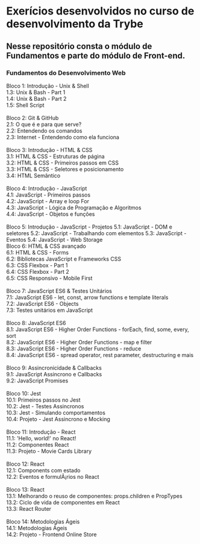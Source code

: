 # Exerícios desenvolvidos no curso de desenvolvimento da Trybe <br />
## Nesse repositório consta o módulo de Fundamentos e parte do módulo de Front-end.

### Fundamentos do Desenvolvimento Web <br />
Bloco 1: Introdução - Unix & Shell <br />
 1.3: Unix & Bash - Part 1 <br />
 1.4: Unix & Bash - Part 2 <br />
 1.5: Shell Script <br />
<br />
Bloco 2: Git & GitHub <br />
 2.1: O que é e para que serve? <br />
 2.2: Entendendo os comandos <br />
 2.3: Internet - Entendendo como ela funciona <br />
<br />
Bloco 3: Introdução - HTML & CSS <br />
 3.1: HTML & CSS - Estruturas de página <br /> 
 3.2: HTML & CSS - Primeiros passos em CSS <br />
 3.3: HTML & CSS - Seletores e posicionamento <br />
 3.4: HTML Semântico <br />
 <br />
Bloco 4: Introdução - JavaScript <br />
 4.1: JavaScript - Primeiros passos <br />
 4.2: JavaScript - Array e loop For <br />
 4.3: JavaScript - Lógica de Programação e Algoritmos <br />
 4.4: JavaScript - Objetos e funções <br />
 <br />
Bloco 5: Introdução - JavaScript - Projetos
 5.1: JavaScript - DOM e seletores
 5.2: JavaScript - Trabalhando com elementos
 5.3: JavaScript - Eventos
 5.4: JavaScript - Web Storage
 <br />
Bloco 6: HTML & CSS avançado <br />
 6.1: HTML & CSS - Forms <br />
 6.2: Bibliotecas JavaScript e Frameworks CSS <br />
 6.3: CSS Flexbox - Part 1 <br />
 6.4: CSS Flexbox - Part 2 <br />
 6.5: CSS Responsivo - Mobile First <br />
<br />
Bloco 7: JavaScript ES6 & Testes Unitários <br />
 7.1: JavaScript ES6 - let, const, arrow functions e template literals <br />
 7.2: JavaScript ES6 - Objects <br />
 7.3: Testes unitários em JavaScript <br />
<br />
Bloco 8: JavaScript ES6 <br />
 8.1: JavaScript ES6 - Higher Order Functions - forEach, find, some, every, sort <br />
 8.2: JavaScript ES6 - Higher Order Functions - map e filter <br />
 8.3: JavaScript ES6 - Higher Order Functions - reduce <br />
 8.4: JavaScript ES6 - spread operator, rest parameter, destructuring e mais <br />
<br />
Bloco 9: Assincronicidade & Callbacks <br />
 9.1: JavaScript Assincrono e Callbacks <br />
 9.2: JavaScript Promises <br />
<br />
Bloco 10: Jest <br />
 10.1: Primeiros passos no Jest <br />
 10.2: Jest - Testes Assincronos <br />
 10.3: Jest - Simulando comportamentos <br />
 10.4: Projeto - Jest Assincrono e Mocking <br />
<br />
Bloco 11: Introdução - React <br />
 11.1: 'Hello, world!' no React! <br />
 11.2: Componentes React <br />
 11.3: Projeto - Movie Cards Library <br />
 <br />
Bloco 12: React <br />
 12.1: Components com estado <br />
 12.2: Eventos e formulÃ¡rios no React <br />
<br />
Bloco 13: React <br />
 13.1: Melhorando o reuso de componentes: props.children e PropTypes <br />
 13.2: Ciclo de vida de componentes em React <br />
 13.3: React Router <br />
<br />
Bloco 14: Metodologias Ágeis <br />
 14.1: Metodologias Ágeis <br />
 14.2: Projeto - Frontend Online Store <br />
